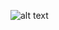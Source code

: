 ![alt text]([http://url/to/img.png](https://github.com/Abhishekkuksal/Robot_Simulation/blob/main/2025-06-02%20(3).png)
)
